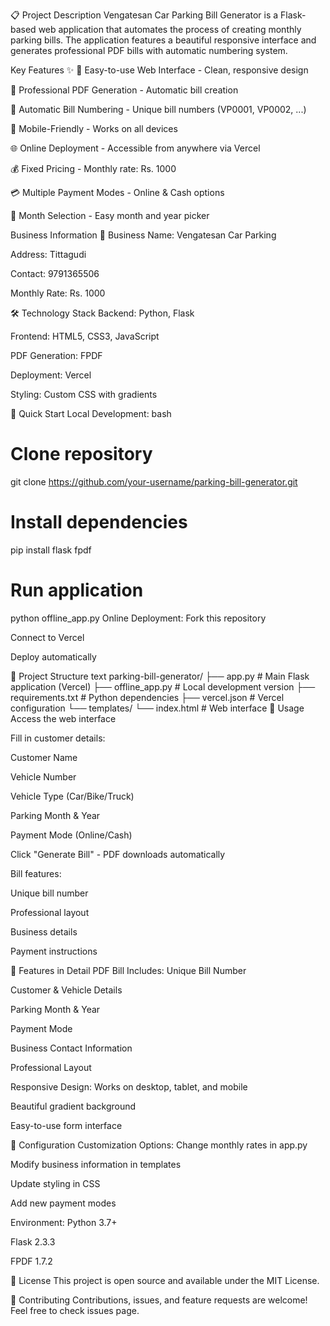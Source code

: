 📋 Project Description
Vengatesan Car Parking Bill Generator is a Flask-based web application that automates the process of creating monthly parking bills. The application features a beautiful responsive interface and generates professional PDF bills with automatic numbering system.

Key Features ✨
🎯 Easy-to-use Web Interface - Clean, responsive design

📄 Professional PDF Generation - Automatic bill creation

🔢 Automatic Bill Numbering - Unique bill numbers (VP0001, VP0002, ...)

📱 Mobile-Friendly - Works on all devices

🌐 Online Deployment - Accessible from anywhere via Vercel

💰 Fixed Pricing - Monthly rate: Rs. 1000

💳 Multiple Payment Modes - Online & Cash options

📅 Month Selection - Easy month and year picker

Business Information 🏢
Business Name: Vengatesan Car Parking

Address: Tittagudi

Contact: 9791365506

Monthly Rate: Rs. 1000

🛠️ Technology Stack
Backend: Python, Flask

Frontend: HTML5, CSS3, JavaScript

PDF Generation: FPDF

Deployment: Vercel

Styling: Custom CSS with gradients

🚀 Quick Start
Local Development:
bash
# Clone repository
git clone https://github.com/your-username/parking-bill-generator.git

# Install dependencies
pip install flask fpdf

# Run application
python offline_app.py
Online Deployment:
Fork this repository

Connect to Vercel

Deploy automatically

📁 Project Structure
text
parking-bill-generator/
├── app.py                 # Main Flask application (Vercel)
├── offline_app.py         # Local development version
├── requirements.txt       # Python dependencies
├── vercel.json           # Vercel configuration
└── templates/
    └── index.html        # Web interface
🎯 Usage
Access the web interface

Fill in customer details:

Customer Name

Vehicle Number

Vehicle Type (Car/Bike/Truck)

Parking Month & Year

Payment Mode (Online/Cash)

Click "Generate Bill" - PDF downloads automatically

Bill features:

Unique bill number

Professional layout

Business details

Payment instructions

🌟 Features in Detail
PDF Bill Includes:
Unique Bill Number

Customer & Vehicle Details

Parking Month & Year

Payment Mode

Business Contact Information

Professional Layout

Responsive Design:
Works on desktop, tablet, and mobile

Beautiful gradient background

Easy-to-use form interface

🔧 Configuration
Customization Options:
Change monthly rates in app.py

Modify business information in templates

Update styling in CSS

Add new payment modes

Environment:
Python 3.7+

Flask 2.3.3

FPDF 1.7.2

📄 License
This project is open source and available under the MIT License.

🤝 Contributing
Contributions, issues, and feature requests are welcome! Feel free to check issues page.
